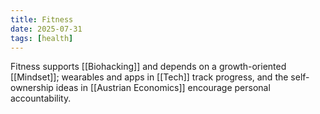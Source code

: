 ```yaml
---
title: Fitness
date: 2025-07-31
tags: [health]
---
```


Fitness supports [[Biohacking]] and depends on a growth-oriented [[Mindset]]; wearables and apps in [[Tech]] track progress, and the self-ownership ideas in [[Austrian Economics]] encourage personal accountability.

